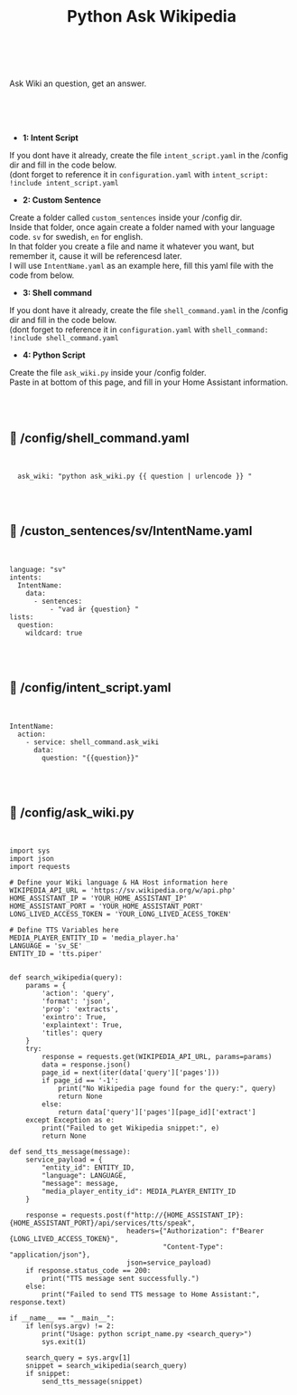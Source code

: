 
<h1 align="center">
<br>

Python Ask Wikipedia

</h1><br>
<br><br>

Ask Wiki an question, get an answer.

<br><br><br>


- **1: Intent Script** <br>

If you dont have it already, create the file `intent_script.yaml` in the /config dir and fill in the code below.<br>
(dont forget to reference it in `configuration.yaml` with `intent_script: !include intent_script.yaml`<br> 

- **2: Custom Sentence** <br>

Create a folder called `custom_sentences` inside your /config dir.<br>
Inside that folder, once again create a folder named with your language code. `sv` for swedish, `en` for english.<br>
In that folder you create a file and name it whatever you want, but remember it, cause it will be referencesd later.<br>
I will use `IntentName.yaml` as an example here, fill this yaml file with the code from below. <br>


- **3: Shell command** <br>

If you dont have it already, create the file `shell_command.yaml` in the /config dir and fill in the code below.<br>
(dont forget to reference it in `configuration.yaml` with `shell_command: !include shell_command.yaml`<br> 

- **4: Python Script** <br>

Create the file `ask_wiki.py` inside your /config folder. <br>
Paste in at bottom of this page, and fill in your Home Assistant information. <br>


<br><br>




## 🦆 /config/shell_command.yaml <br>


<br>


```
  ask_wiki: "python ask_wiki.py {{ question | urlencode }} "
```

<br><br>


## 🦆 /custon_sentences/sv/IntentName.yaml <br>


<br>

```
language: "sv"
intents:
  IntentName:
    data:
      - sentences:
          - "vad är {question} "
lists:
  question:
    wildcard: true
```

<br><br>


## 🦆 /config/intent_script.yaml <br>


<br>

```
IntentName:
  action:
    - service: shell_command.ask_wiki
      data: 
        question: "{{question}}"
```

<br><br>




## 🦆 /config/ask_wiki.py <br>


<br>


```
import sys
import json
import requests

# Define your Wiki language & HA Host information here
WIKIPEDIA_API_URL = 'https://sv.wikipedia.org/w/api.php'
HOME_ASSISTANT_IP = 'YOUR_HOME_ASSISTANT_IP'
HOME_ASSISTANT_PORT = 'YOUR_HOME_ASSISTANT_PORT'
LONG_LIVED_ACCESS_TOKEN = 'YOUR_LONG_LIVED_ACESS_TOKEN'

# Define TTS Variables here
MEDIA_PLAYER_ENTITY_ID = 'media_player.ha'
LANGUAGE = 'sv_SE'
ENTITY_ID = 'tts.piper'


def search_wikipedia(query):
    params = {
        'action': 'query',
        'format': 'json',
        'prop': 'extracts',
        'exintro': True,
        'explaintext': True,
        'titles': query
    }
    try:
        response = requests.get(WIKIPEDIA_API_URL, params=params)
        data = response.json()
        page_id = next(iter(data['query']['pages'])) 
        if page_id == '-1':
            print("No Wikipedia page found for the query:", query)
            return None
        else:
            return data['query']['pages'][page_id]['extract']
    except Exception as e:
        print("Failed to get Wikipedia snippet:", e)
        return None

def send_tts_message(message):
    service_payload = {
        "entity_id": ENTITY_ID,
        "language": LANGUAGE,
        "message": message,
        "media_player_entity_id": MEDIA_PLAYER_ENTITY_ID
    }

    response = requests.post(f"http://{HOME_ASSISTANT_IP}:{HOME_ASSISTANT_PORT}/api/services/tts/speak",
                             headers={"Authorization": f"Bearer {LONG_LIVED_ACCESS_TOKEN}",
                                      "Content-Type": "application/json"},
                             json=service_payload)
    if response.status_code == 200:
        print("TTS message sent successfully.")
    else:
        print("Failed to send TTS message to Home Assistant:", response.text)

if __name__ == "__main__":
    if len(sys.argv) != 2:
        print("Usage: python script_name.py <search_query>")
        sys.exit(1)

    search_query = sys.argv[1]
    snippet = search_wikipedia(search_query)
    if snippet:
        send_tts_message(snippet)
```

<br><br>

